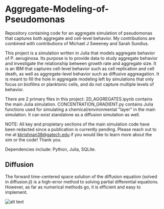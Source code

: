 # Aggregate-Modeling-of-Pseudomonas
Repository containing code for an aggregate simulation of pseudomonas that captures both aggregate and cell-level behavior.  My contributions are combined with contributions of Michael J Sweeney and Sarah Sundius.

This project is a simulation written in Julia that models aggregate behavior of P. aeruginosa. Its purpose is to provide data to study aggregate behavior and investigate the relationship between growth rate and aggregate size. It is an IBM that captures cell-level behavior such as cell replication and cell death, as well as aggregate-level behavior such as diffusive aggreagation. It is meant to fill the hole in aggregate modeling left by simulations that only focus on biofilms or planktonic cells, and do not capture multiple levels of behavior.

There are 2 primary files in this project: 2D_AGGREGATES.ipynb contains the main Julia simulation. CONCENTRATION_GRADIENT.py contains Julia functions used for simulating a chemical/environmental "layer" in the main simulation. It can exist standalone as a diffusion simulation as well.

NOTE: All key and propietary sections of the main simulation code have been redacted since a publication is currently pending. Please reach out to me at kkrishnan38@gatech.edu if you would like to learn more about the sim or the code! Thank you. 

Dependencies include: Python, Julia, SQLite.

## Diffusion
The forward time-centered space solution of the diffusion equation (solved in diffusion.jl) is a high-error method to solving partial differential equations. However, as far as numerical methods go, it is efficient and easy to implement. 

![alt text](https://github.com/karthik-krishnan-28/Aggregate-Modeling-of-Pseudomonas/tree/main/thesis/diffusion.png "Diffusion")
